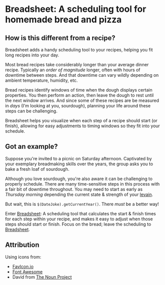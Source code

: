 # Breadsheet: A scheduling tool for homemade bread and pizza

## How is this different from a recipe?
Breadsheet adds a handy scheduling tool to your recipes, helping you fit long recipes into your day.

Most bread recipes take considerably longer than your average dinner recipe.  Typically an _order of magnitude_ longer, often with hours of downtime between steps.  And that downtime can vary wildly depending on ambient temperature, humidity, etc.

Bread recipes identify windows of time when the dough displays certain properties.  You then perform an action, then leave the dough to rest until the next window arrives.  And since some of these recipes are be measured in _days_ (I'm looking at you, sourdough), planning your life around these steps can be challenging.

Breadsheet helps you visualize when each step of a recipe should start (or finish), allowing for easy adjustments to timing windows so they fit into your schedule.

## Got an example?
Suppose you're invited to a picnic on Saturday afternoon. Captivated by your exemplary breadmaking skills over the years, the group asks you to bake a fresh loaf of sourdough.

Although you love sourdough, you're also aware it can be challenging to properly schedule.  There are many time-sensitive steps in this process with a fair bit of downtime throughout.  You may need to start as early as _Thursday morning_ depending the current state & strength of your [levain](https://en.wikipedia.org/wiki/Sourdough#Starter).

But wait, this is `$(DateJoke).getCurrentYear()`.  There _must_ be a better way!

Enter [Breadsheet](http://breadsheet.com): A scheduling tool that calculates the start & finish times for each step within your recipe, and makes it easy to adjust when those steps should start or finish.  Focus on the bread; leave the scheduling to [Breadsheet](http://breadsheet.com).

## Attribution
Using icons from:
* [FavIcon.io](https://favicon.io/)
* [Font Awesome](https://fontawesome.com/)
* David from [The Noun Project](https://thenounproject.com/)
